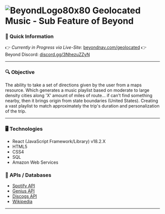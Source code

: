 # ![BeyondLogo80x80](https://user-images.githubusercontent.com/105527928/217377514-fd4d0262-ef68-4e70-abd5-d5187dc3c0fe.png) Geolocated Music - Sub Feature of Beyond

### 📄 Quick Information
👉 *Currently in Progress via Live-Site*: [beyondnav.com/geolocated](https://www.beyondnav.com/geolocated)
👉 Beyond Discord: [discord.gg/3NhezuZZyN](https://discord.gg/3NhezuZZyN)

---
### 🔍 Objective 
The ability to take a set of directions given by the user from a maps resource. Which generates a music playlist based on moderate to large density cities along 'X' amount of miles of route... if can't find something nearby, then it brings origin from state boundaries (United States). Creating a vast playlist to match approximately the trip's duration and personalization of the trip.

---

### 🖥️ Technologies
* React (JavaScript Framework/Library) v18.2.X
* HTML5 
* CSS4
* SQL
* Amazon Web Services

### 📂 APIs / Databases
* [Spotify API](https://developer.spotify.com/)
* [Genius API](https://docs.genius.com/)
* [Discogs API](https://www.discogs.com/developers/#)
* [Wikipedia](https://www.wikipedia.org/)

---
